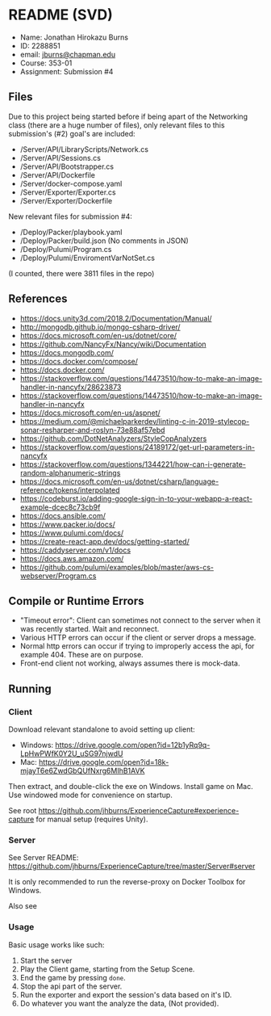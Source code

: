 # README (SVD)

- Name: Jonathan Hirokazu Burns
- ID: 2288851
- email: jburns@chapman.edu
- Course: 353-01
- Assignment: Submission #4

## Files

Due to this project being started before if being
apart of the Networking class (there are a huge number of files), only relevant files
to this submission's (#2) goal's are included:

- /Server/API/LibraryScripts/Network.cs
- /Server/API/Sessions.cs
- /Server/API/Bootstrapper.cs
- /Server/API/Dockerfile
- /Server/docker-compose.yaml
- /Server/Exporter/Exporter.cs
- /Server/Exporter/Dockerfile

New relevant files for submission #4:

- /Deploy/Packer/playbook.yaml
- /Deploy/Packer/build.json (No comments in JSON)
- /Deploy/Pulumi/Program.cs
- /Deploy/Pulumi/EnviromentVarNotSet.cs


(I counted, there were 3811 files in the repo)

## References

- https://docs.unity3d.com/2018.2/Documentation/Manual/
- http://mongodb.github.io/mongo-csharp-driver/
- https://docs.microsoft.com/en-us/dotnet/core/
- https://github.com/NancyFx/Nancy/wiki/Documentation
- https://docs.mongodb.com/
- https://docs.docker.com/compose/ 
- https://docs.docker.com/
- https://stackoverflow.com/questions/14473510/how-to-make-an-image-handler-in-nancyfx/28623873
- https://stackoverflow.com/questions/14473510/how-to-make-an-image-handler-in-nancyfx
- https://docs.microsoft.com/en-us/aspnet/
- https://medium.com/@michaelparkerdev/linting-c-in-2019-stylecop-sonar-resharper-and-roslyn-73e88af57ebd
- https://github.com/DotNetAnalyzers/StyleCopAnalyzers
- https://stackoverflow.com/questions/24189172/get-url-parameters-in-nancyfx
- https://stackoverflow.com/questions/1344221/how-can-i-generate-random-alphanumeric-strings
- https://docs.microsoft.com/en-us/dotnet/csharp/language-reference/tokens/interpolated
- https://codeburst.io/adding-google-sign-in-to-your-webapp-a-react-example-dcec8c73cb9f
- https://docs.ansible.com/
- https://www.packer.io/docs/
- https://www.pulumi.com/docs/
- https://create-react-app.dev/docs/getting-started/
- https://caddyserver.com/v1/docs
- https://docs.aws.amazon.com/
- https://github.com/pulumi/examples/blob/master/aws-cs-webserver/Program.cs

## Compile or Runtime Errors 
- "Timeout error": Client can sometimes not connect to the server when it was recently started. Wait and reconnect.
- Various HTTP errors can occur if the client or server drops a message. 
- Normal http errors can occur if trying to improperly access the api, for example 404. These are on purpose.
- Front-end client not working, always assumes there is mock-data.

## Running

### Client

Download relevant standalone to avoid setting up client:
- Windows: https://drive.google.com/open?id=12b1yRq9q-LpHwPWfK0Y2U_uSG97njwdU
- Mac: https://drive.google.com/open?id=18k-mjayT6e6ZwdGbQUfNxrg6MIhB1AVK

Then extract, and double-click the exe on Windows. Install game on Mac. Use
windowed mode for convenience on startup. 

See root https://github.com/jhburns/ExperienceCapture#experience-capture for manual setup (requires Unity). 

### Server

See Server README: https://github.com/jhburns/ExperienceCapture/tree/master/Server#server

It is only recommended to run the reverse-proxy on Docker Toolbox for Windows. 

Also see 

### Usage

Basic usage works like such: 
1. Start the server
1. Play the Client game, starting from the Setup Scene.
1. End the game by pressing `done`.
1. Stop the api part of the server.
1. Run the exporter and export the session's data based on it's ID.
1. Do whatever you want the analyze the data, (Not provided).

